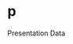 # p
Presentation Data


[Traffic Accidents]:(https://www.google.com/fusiontables/embedviz?q=select+col0+from+1tnwsh9W0j1ArhGBqgwePVUDf8jWMmLK3abKgzu8d+where+col4+in+('EMS%3A+VEHICLE+FIRE'%2C+'EMS%3A+VEHICLE+ACCIDENT'%2C+'Fire%3A+VEHICLE+FIRE'%2C+'Fire%3A+VEHICLE+LEAKING+FUEL'%2C+'Traffic%3A+VEHICLE+ACCIDENT+-'%2C+'Traffic%3A+VEHICLE+FIRE+-'%2C+'Traffic%3A+VEHICLE+LEAKING+FUEL+-')&viz=MAP&h=false&lat=40.06565711262258&lng=-75.12500650685632&t=1&z=17&l=col0&y=3&tmplt=3&hml=TWO_COL_LAT_LNG)

